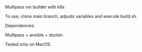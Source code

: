 Multipass vm builder with k8s


To use, clone main branch, adjusts variables and execute build.sh.

Dependencies:

  Multipass + ansible + docker.
  
  Tested only on MacOS.
  
